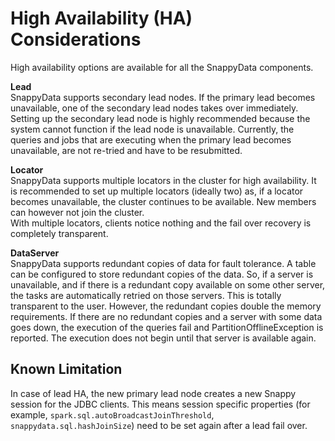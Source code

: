 <a id="cores"></a>
# High Availability (HA) Considerations
<a id="ha-consideration"></a>

High availability options are available for all the SnappyData components.

**Lead** </br>
SnappyData supports secondary lead nodes. If the primary lead becomes unavailable, one of  the secondary lead nodes takes over immediately. 
Setting up the secondary lead node is highly recommended because the system cannot function if the lead node is unavailable. Currently, the queries and jobs that are executing when the primary lead becomes unavailable, are not re-tried and have to be resubmitted.

**Locator**</br>
SnappyData supports multiple locators in the cluster for high availability. 
It is recommended to set up multiple locators (ideally two) as, if a locator becomes unavailable, the cluster continues to be available. New members can however not join the cluster.</br>
With multiple locators, clients notice nothing and the fail over recovery is completely transparent.

**DataServer**</br>
SnappyData supports redundant copies of data for fault tolerance. A table can be configured to store redundant copies of the data.  So, if a server is unavailable, and if there is a redundant copy available on some other server, the tasks are automatically retried on those servers. This is totally transparent to the user. 
However, the redundant copies double the memory requirements. If there are no redundant copies and a server with some data goes down, the execution of the queries fail and PartitionOfflineException is reported. The execution does not begin until that server is available again. 

## Known Limitation

In case of lead HA, the new primary lead node creates a new Snappy session for the JDBC clients. This means session specific properties (for example, `spark.sql.autoBroadcastJoinThreshold`, `snappydata.sql.hashJoinSize`) need to be set again after a lead fail over.